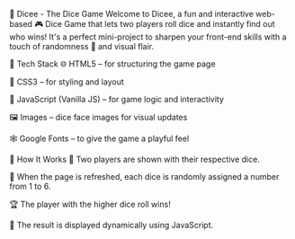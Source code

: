 🎲 Dicee - The Dice Game
Welcome to Dicee, a fun and interactive web-based 🎮 Dice Game that lets two players roll dice and instantly find out who wins! It's a perfect mini-project to sharpen your front-end skills with a touch of randomness 🎰 and visual flair.

🔧 Tech Stack
🌐 HTML5 – for structuring the game page

🎨 CSS3 – for styling and layout

🧠 JavaScript (Vanilla JS) – for game logic and interactivity

🖼️ Images – dice face images for visual updates

🕸️ Google Fonts – to give the game a playful feel

🚀 How It Works
👥 Two players are shown with their respective dice.

🔁 When the page is refreshed, each dice is randomly assigned a number from 1 to 6.

🏆 The player with the higher dice roll wins!

🎉 The result is displayed dynamically using JavaScript.
